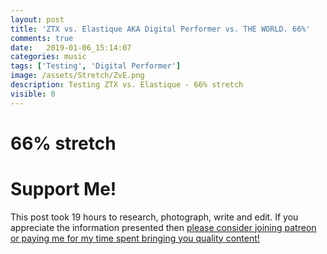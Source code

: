 ```yaml
---
layout: post
title: 'ZTX vs. Elastique AKA Digital Performer vs. THE WORLD. 66%'
comments: true
date:   2019-01-06_15:14:07 
categories: music
tags: ['Testing', 'Digital Performer']
image: /assets/Stretch/ZvE.png
description: Testing ZTX vs. Elastique - 66% stretch
visible: 0
---
```


# 66% stretch

  <script type="text/javascript" src="/admc/comparator.js?v={{ site.time | date:'%s' }}"> </script>
  <link rel="stylesheet" type="text/css" href="/admc/admc.css">
<admc path="/assets/Stretch/66" title="66% stretch">
    <file name="ZTXVox66.aac" />
    <file name="ElastiqueVox66.aac" />
</admc>
<admc path="/assets/Stretch/66" title="66% stretch">
    <file name="ZTXPuke66.aac" />
    <file name="ElastiquePuke66.aac" />
</admc>
<admc path="/assets/Stretch/66" title="66% stretch">
    <file name="ZTXOrch66.aac" />
    <file name="ElastiqueOrch66.aac" />
</admc>
<admc path="/assets/Stretch/66" title="66% stretch">
    <file name="ZTXPop66.aac" />
    <file name="ElastiquePop66.aac" />
</admc>
<admc path="/assets/Stretch/66" title="66% stretch">
    <file name="ZTXAcoustic66.aac" />
    <file name="ElastiqueAcoustic66.aac" />
</admc>
<admc path="/assets/Stretch/66" title="66% stretch">
    <file name="ZTXDrum66.aac" />
    <file name="ElastiqueDrum66.aac" />
</admc>
<admc path="/assets/Stretch/66" title="66% stretch">
    <file name="ZTXBass66.aac" />
    <file name="ElastiqueBass66.aac" />
</admc>
<admc path="/assets/Stretch/66" title="66% stretch">
    <file name="ZTXTrumpet66.aac" />
    <file name="ElastiqueTrumpet66.aac" />
</admc>

# Support Me!

This post took 19 hours to research, photograph, write and edit. If you appreciate the information presented then <a href="/DonateNow/">please consider joining patreon or paying me for my time spent bringing you quality content!</a>







